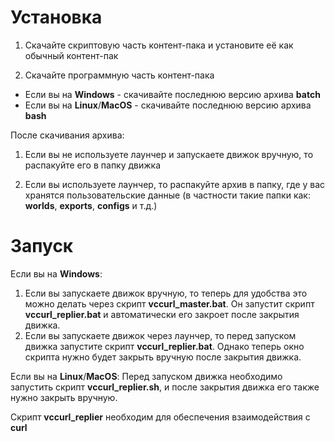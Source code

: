 # Установка 

1. Скачайте скриптовую часть контент-пака и установите её как обычный контент-пак

2. Скачайте программную часть контент-пака
- Если вы на **Windows** - скачивайте последнюю версию архива **batch**
- Если вы на **Linux**/**MacOS** - скачивайте последнюю версию архива **bash**


После скачивания архива:
1) Если вы не используете лаунчер и запускаете движок вручную, то распакуйте его в папку движка

2) Если вы используете лаунчер, то распакуйте архив в папку, где у вас хранятся пользовательские данные (в частности такие папки как: **worlds**, **exports**, **configs** и т.д.)

# Запуск

Если вы на **Windows**:
1)	Если вы запускаете движок вручную, то теперь для удобства это можно делать через скрипт **vccurl_master.bat**. Он запустит скрипт **vccurl_replier.bat** и автоматически его закроет после закрытия движка.
2)	Если вы запускаете движок через лаунчер, то перед запуском движка запустите скрипт **vccurl_replier.bat**. Однако теперь окно скрипта нужно будет закрыть вручную после закрытия движка.

Если вы на **Linux**/**MacOS**:
Перед запуском движка необходимо запустить скрипт **vccurl_replier.sh**, и после закрытия движка его также нужно закрыть вручную.

Скрипт **vccurl_replier** необходим для обеспечения взаимодействия с **curl**
